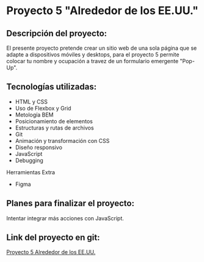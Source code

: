 # Proyecto 5 "Alrededor de los EE.UU."

## Descripción del proyecto:

El presente proyecto pretende crear un sitio web de una sola página que se adapte a dispositivos móviles y desktops, para el proyecto 5 permite colocar tu nombre y ocupación a travez de un formulario emergente "Pop-Up".

## Tecnologías utilizadas:

- HTML y CSS
- Uso de Flexbox y Grid
- Metología BEM
- Posicionamiento de elementos
- Estructuras y rutas de archivos
- Git
- Animación y transformación con CSS
- Diseño responsivo
- JavaScript
- Debugging

Herramientas Extra

- Figma

## Planes para finalizar el proyecto:

Intentar integrar más acciones con JavaScript.

## Link del proyecto en git:

[Proyecto 5 Alrededor de los EE.UU.](https://dimaldon.github.io/web_project_4_esp.io/)
